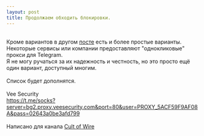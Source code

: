 ```yaml
---
layout: post
title: Продолжаем обходить блокировки.
---
```

<br />Кроме вариантов в другом <a href="https://fckrkn.github.io/tg/">посте</a> есть и более простые варианты.
<br />Некоторые сервисы или компании предоставляют "однокликовые" прокси для Telegram.
<br />Я не могу ручаться за их надежность и честность, но это просто ещё один вариант, доступный многим.
<br />
<br />Список будет дополнятся.
<br />
<br />Vee Security
<br />https://t.me/socks?server=bg2.proxy.veesecurity.com&port=80&user=PROXY_5ACF59F9AF08A&pass=02643a0be3afd799
<br />
<br />Написано для канала <a href="https://t.me/cultofwire">Cult of Wire</a>
